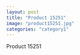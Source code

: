```yaml
---
layout: post
title: "Product 15251"
image: "product15251.jpg"
categories: "category1"
---
```

Product 15251
